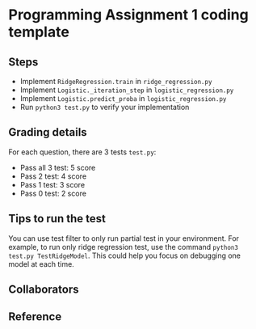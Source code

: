 # Programming Assignment 1 coding template
## Steps
* Implement `RidgeRegression.train` in `ridge_regression.py`
* Implement `Logistic._iteration_step` in `logistic_regression.py`
* Implement `Logistic.predict_proba` in `logistic_regression.py`
* Run `python3 test.py` to verify your implementation
## Grading details
For each question, there are 3 tests `test.py`:
* Pass all 3 test: 5 score
* Pass 2 test: 4 score
* Pass 1 test: 3 score
* Pass 0 test: 2 score
## Tips to run the test
You can use test filter to only run partial test in your environment.
For example, to run only ridge regression test, use the command
`python3 test.py TestRidgeModel`. This could help you focus on debugging
one model at each time.
## Collaborators
<!-- Please list your collaborators here -->
## Reference
<!-- Please list your referenced material here -->


